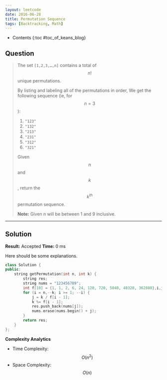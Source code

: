 ```yaml
---
layout: leetcode
date: 2016-06-28
title: Permutation Sequence
tags: [Backtracking, Math]
---
```


* Contents
{:toc #toc_of_keans_blog}

## Question

> The set `[1,2,3,…,n]` contains a total of $$n!$$ unique permutations.
>
>By listing and labeling all of the permutations in order,
>We get the following sequence (ie, for $$n = 3$$):
>
>  1. `"123"`
>  2. `"132"`
>  3. `"213"`
>  4. `"231"`
>  5. `"312"`
>  6. `"321"`
>
> Given $$n$$ and $$k$$, return the $$k^{th}$$ permutation sequence.
>
>**Note:** Given n will be between 1 and 9 inclusive.
>     

***

## Solution

**Result:** Accepted **Time:** 0 ms

Here should be some explanations.

```cpp
class Solution {
public:
    string getPermutation(int n, int k) {
        string res;
        string nums = "123456789";
        int f[10] = {1, 1, 2, 6, 24, 120, 720, 5040, 40320, 362880},i,j;
        for (i = n,--k; i >= 1; --i) {
            j = k / f[i - 1];
            k %= f[i - 1];
            res.push_back(nums[j]);
            nums.erase(nums.begin() + j);
        }
        return res;
    }
};
```

**Complexity Analytics**

- Time Complexity: $$O(n^2)$$
- Space Complexity: $$O(n)$$
